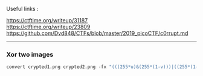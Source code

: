 Useful links :

https://ctftime.org/writeup/31187  
https://ctftime.org/writeup/23809
https://github.com/Dvd848/CTFs/blob/master/2019_picoCTF/c0rrupt.md

---

### Xor two images

```py
convert crypted1.png crypted2.png -fx "(((255*u)&(255*(1-v)))|((255*(1-u))&(255*v)))/255" decrypted.png
```
